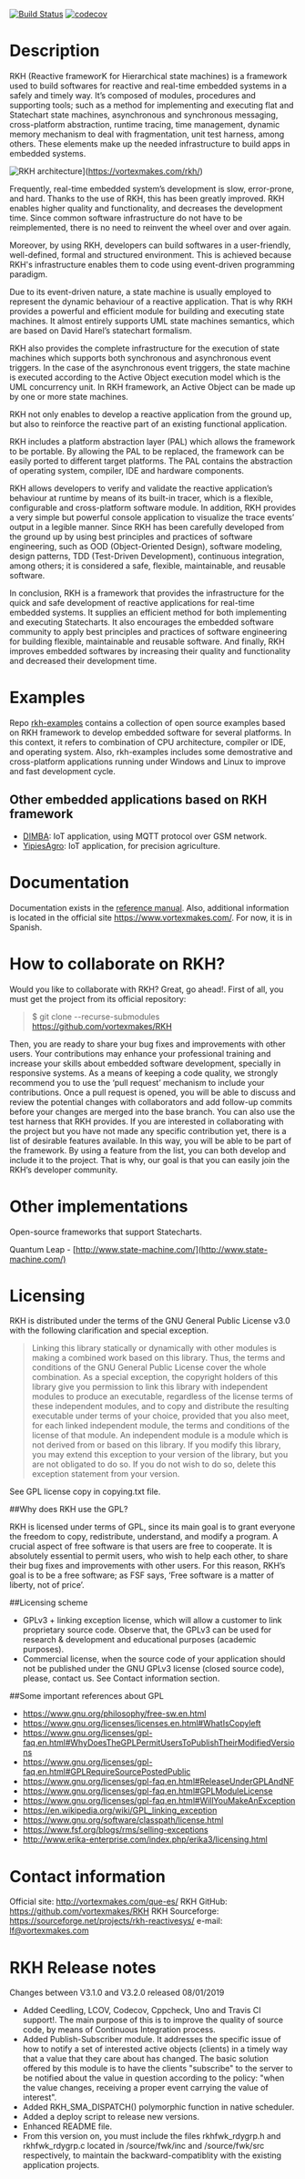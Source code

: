 [![Build Status](https://travis-ci.com/vortexmakes/RKH.svg?branch=pubsub)](https://travis-ci.com/vortexmakes/RKH) [![codecov](https://codecov.io/gh/vortexmakes/RKH/branch/pubsub/graph/badge.svg)](https://codecov.io/gh/vortexmakes/RKH)

Description
===========

RKH (Reactive frameworK for Hierarchical state machines) is a framework used 
to build softwares for reactive and real-time embedded systems in a safely and 
timely way. It’s composed of modules, procedures and supporting tools; such as 
a method for implementing and executing flat and Statechart state machines, 
asynchronous and synchronous messaging, cross-platform abstraction, runtime 
tracing, time management, dynamic memory mechanism to deal with fragmentation, 
unit test harness, among others. These elements make up the needed 
infrastructure to build apps in embedded systems. 

![RKH architecture](doc/images/rkh_arch_small.png)](https://vortexmakes.com/rkh/)

Frequently, real-time embedded system’s development is slow, error-prone, and 
hard. Thanks to the use of RKH, this has been greatly improved. RKH enables 
higher quality and functionality, and decreases the development time. Since 
common software infrastructure do not have to be reimplemented, there is no 
need to reinvent the wheel over and over again. 

Moreover, by using RKH, developers can build softwares in a user-friendly, 
well-defined, formal and structured environment. This is achieved because 
RKH's infrastructure enables them to code using event-driven programming 
paradigm.

Due to its event-driven nature, a state machine is usually employed to 
represent the dynamic behaviour of a reactive application. That is why RKH 
provides a powerful and efficient module for building and executing state 
machines. It almost entirely supports UML state machines semantics, which are 
based on David Harel’s statechart formalism. 

RKH also provides the complete infrastructure for the execution of state 
machines which supports both synchronous and asynchronous event triggers. In 
the case of the asynchronous event triggers, the state machine is executed 
according to the Active Object execution model which is the UML concurrency 
unit. In RKH framework, an Active Object can be made up by one or more state 
machines.

RKH not only enables to develop a reactive application from the ground up, but 
also to reinforce the reactive part of an existing functional application.

RKH includes a platform abstraction layer (PAL) which allows the framework to 
be portable. By allowing the PAL to be replaced, the framework can be easily 
ported to different target platforms. The PAL contains the abstraction of 
operating system, compiler, IDE and hardware components.

RKH allows developers to verify and validate the reactive application’s 
behaviour at runtime by means of its built-in tracer, which is a flexible, 
configurable and cross-platform software module. In addition, RKH provides a 
very simple but powerful console application to visualize the trace events’ 
output in a legible manner.
Since RKH has been carefully developed from the ground up by using best 
principles and practices of software engineering, such as OOD 
(Object-Oriented Design), software modeling, design patterns, TDD 
(Test-Driven Development), continuous integration, among others; it is 
considered a safe, flexible, maintainable, and reusable software.

In conclusion, RKH is a framework that provides the infrastructure for the 
quick and safe development of reactive applications for real-time embedded 
systems. It supplies an efficient method for both implementing and executing 
Statecharts.
It also encourages the embedded software community to apply best principles 
and practices of software engineering for building flexible, maintainable and 
reusable software.
And finally, RKH improves embedded softwares by increasing their quality and 
functionality and decreased their development time. 

Examples
========

Repo [rkh-examples](https://github.com/vortexmakes/rkh-examples) contains a 
collection of open source examples based on RKH framework to develop embedded 
software for several platforms. In this context, it refers to combination of 
CPU architecture, compiler or IDE, and operating system. Also, rkh-examples 
includes some demostrative and cross-platform applications running under 
Windows and Linux to improve and fast development cycle.

## Other embedded applications based on RKH framework
- [DIMBA](https://github.com/vortexmakes/dimba): IoT application, using MQTT 
protocol over GSM network.
- [YipiesAgro](https://github.com/vortexmakes/AgroIoT): IoT application, for 
precision agriculture.

Documentation
=============

Documentation exists in the [reference manual](https://vortexmakes.com/rkh/). 
Also, additional information is located in the  official site 
https://www.vortexmakes.com/. For now, it is in Spanish.

How to collaborate on RKH?
==========================

Would you like to collaborate with RKH? Great, go ahead!. First of all, you 
must get the project from its official repository: 
> $ git clone --recurse-submodules https://github.com/vortexmakes/RKH

Then, you are ready to share your bug fixes and improvements with other users. 
Your contributions may enhance your professional training and increase your 
skills about embedded software development, specially in responsive systems. 
As a means of keeping a code quality, we strongly recommend you to use the 
‘pull request’ mechanism to include your contributions. Once a pull request is 
opened, you will be able to discuss and review the potential changes with 
collaborators and add follow-up commits before your changes are merged into 
the base branch. You can also use the test harness that RKH provides. 
If you are interested in collaborating with the project but you have not made 
any specific contribution yet, there is a list of desirable features available. In this way, you will be able to be part of the framework. By using a feature 
from the list, you can both develop and include it to the project. That is why, our goal is that you can easily join the RKH’s developer community.

Other implementations
=====================

Open-source frameworks that support Statecharts.

Quantum Leap - [http://www.state-machine.com/](http://www.state-machine.com/)

Licensing
=========

RKH is distributed under the terms of the GNU General Public License v3.0 with 
the following clarification and special exception.

> Linking this library statically or dynamically with other modules is making a
> combined work based on this library. Thus, the terms and conditions of the
> GNU General Public License cover the whole combination.
> As a special exception, the copyright holders of this library give you
> permission to link this library with independent modules to produce an
> executable, regardless of the license terms of these independent modules, and
> to copy and distribute the resulting executable under terms of your choice,
> provided that you also meet, for each linked independent module, the terms
> and conditions of the license of that module. An independent module is a
> module which is not derived from or based on this library. If you modify this
> library, you may extend this exception to your version of the library, but
> you are not obligated to do so. If you do not wish to do so, delete this
> exception statement from your version.

See GPL license copy in copying.txt file.

##Why does RKH use the GPL?

RKH is licensed under terms of GPL, since its main goal is to grant everyone 
the freedom to copy, redistribute, understand, and modify a program. A crucial 
aspect of free software is that users are free to cooperate. It is absolutely 
essential to permit users, who wish to help each other, to share their bug 
fixes and improvements with other users. For this reason, RKH’s goal is to be 
a free software; as FSF says, ‘Free software is a matter of liberty, not of 
price’.

##Licensing scheme
- GPLv3 + linking exception license, which will allow a customer to link 
proprietary source code. Observe that, the GPLv3 can be used for research & 
development and educational purposes (academic purposes).
- Commercial license, when the source code of your application should not be 
published under the GNU GPLv3 license (closed source code), please, contact us. See Contact information section.

##Some important references about GPL
- https://www.gnu.org/philosophy/free-sw.en.html
- https://www.gnu.org/licenses/licenses.en.html#WhatIsCopyleft
- https://www.gnu.org/licenses/gpl-faq.en.html#WhyDoesTheGPLPermitUsersToPublishTheirModifiedVersions
- https://www.gnu.org/licenses/gpl-faq.en.html#GPLRequireSourcePostedPublic
- https://www.gnu.org/licenses/gpl-faq.en.html#ReleaseUnderGPLAndNF
- https://www.gnu.org/licenses/gpl-faq.en.html#GPLModuleLicense
- https://www.gnu.org/licenses/gpl-faq.en.html#WillYouMakeAnException
- https://en.wikipedia.org/wiki/GPL_linking_exception 
- https://www.gnu.org/software/classpath/license.html
- https://www.fsf.org/blogs/rms/selling-exceptions
- http://www.erika-enterprise.com/index.php/erika3/licensing.html

Contact information
===================

Official site: http://vortexmakes.com/que-es/
RKH GitHub: https://github.com/vortexmakes/RKH
RKH Sourceforge: https://sourceforge.net/projects/rkh-reactivesys/
e-mail: lf@vortexmakes.com

RKH Release notes
=================

Changes between V3.1.0 and V3.2.0 released 08/01/2019

- Added Ceedling, LCOV, Codecov, Cppcheck, Uno and Travis CI support!.
  The main purpose of this is to improve the quality of source code, 
  by means of Continuous Integration process.
- Added Publish-Subscriber module. It addresses the specific issue 
  of how to notify a set of interested active objects (clients) in a timely 
  way that a value that they care about has changed. The basic solution 
  offered by this module is to have the clients "subscribe" to the server 
  to be notified about the value in question according to the policy: 
  "when the value changes, receiving a proper event carrying the value of
  interest".
- Added RKH_SMA_DISPATCH() polymorphic function in native scheduler.
- Added a deploy script to release new versions.
- Enhanced README file.
- From this version on, you must include the files rkhfwk_rdygrp.h and 
  rkhfwk_rdygrp.c located in <rkh>/source/fwk/inc and <rkh>/source/fwk/src 
  respectively, to maintain the backward-compatiblity with the existing 
  application projects.
